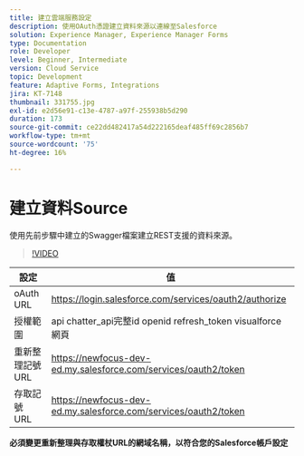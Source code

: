 ```yaml
---
title: 建立雲端服務設定
description: 使用OAuth憑證建立資料來源以連線至Salesforce
solution: Experience Manager, Experience Manager Forms
type: Documentation
role: Developer
level: Beginner, Intermediate
version: Cloud Service
topic: Development
feature: Adaptive Forms, Integrations
jira: KT-7148
thumbnail: 331755.jpg
exl-id: e2d56e91-c13e-4787-a97f-255938b5d290
duration: 173
source-git-commit: ce22dd482417a54d222165deaf485ff69c2856b7
workflow-type: tm+mt
source-wordcount: '75'
ht-degree: 16%

---
```


# 建立資料Source

使用先前步驟中建立的Swagger檔案建立REST支援的資料來源。

>[!VIDEO](https://video.tv.adobe.com/v/331755?quality=12&learn=on)

| 設定 | 值 |
|---------------------|-----------------------------------------------------------------|
| oAuth URL | https://login.salesforce.com/services/oauth2/authorize |
| 授權範圍 | api chatter_api完整id openid refresh_token visualforce網頁 |
| 重新整理記號 URL | https://newfocus-dev-ed.my.salesforce.com/services/oauth2/token |
| 存取記號 URL | https://newfocus-dev-ed.my.salesforce.com/services/oauth2/token |


**必須變更重新整理與存取權杖URL的網域名稱，以符合您的Salesforce帳戶設定**